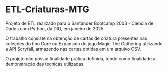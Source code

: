 # ETL-Criaturas-MTG

Projeto de ETL realizado para o Santander Bootcamp 2003 - Ciência de Dados com Python, da DIO, em janeiro de 2025.

O trabalho consiste na obtenção de cartas de criatura presentes nas coleções do tipo Core ou Expansion do jogo Magic The Gathering utilizando a API Scryfall, armazendo nas cartas obtidas em um arquivo CSV.

O projeto não possui finalidade prática definida, tendo como finalidade a demonstração das tecnicas utilizadas.

